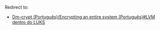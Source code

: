 Redirect to:

*   [Dm-crypt (Português)/Encrypting an entire system (Português)#LVM dentro do LUKS](/index.php/Dm-crypt_(Portugu%C3%AAs)/Encrypting_an_entire_system_(Portugu%C3%AAs)#LVM_dentro_do_LUKS "Dm-crypt (Português)/Encrypting an entire system (Português)")